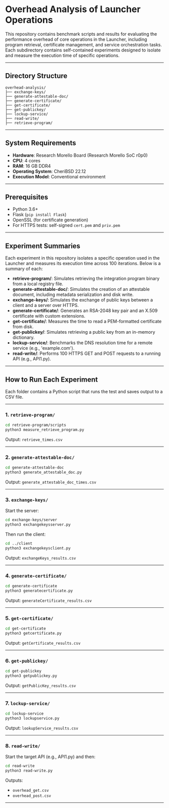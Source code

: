# Overhead Analysis of Launcher Operations

This repository contains benchmark scripts and results for evaluating the performance overhead of core operations in the Launcher, including program retrieval, certificate management, and service orchestration tasks. Each subdirectory contains self-contained experiments designed to isolate and measure the execution time of specific operations.

---

## Directory Structure

```
overhead-analysis/        
├── exchange-keys/           
├── generate-attestable-doc/
├── generate-certificate/    
├── get-certificate/         
├── get-publickey/           
├── lockup-service/         
├── read-write/             
├── retrieve-program/
```

---

## System Requirements

- **Hardware**: Research Morello Board (Research Morello SoC r0p0)
- **CPU**: 4 cores
- **RAM**: 16 GB DDR4
- **Operating System**: CheriBSD 22.12 
- **Execution Model**: Conventional environment

---

## Prerequisites

- Python 3.6+
- Flask (`pip install Flask`)
- OpenSSL (for certificate generation)
- For HTTPS tests: self-signed `cert.pem` and `priv.pem`

---

## Experiment Summaries

Each experiment in this repository isolates a specific operation used in the Launcher and measures its execution time across 100 iterations. Below is a summary of each:

- **retrieve-program/**: Simulates retrieving the integration program binary from a local registry file.
- **generate-attestable-doc/**: Simulates the creation of an attestable document, including metadata serialization and disk write.
- **exchange-keys/**: Simulates the exchange of public keys between a client and a server over HTTPS.
- **generate-certificate/**: Generates an RSA-2048 key pair and an X.509 certificate with custom extensions.
- **get-certificate/**: Measures the time to read a PEM-formatted certificate from disk.
- **get-publickey/**: Simulates retrieving a public key from an in-memory dictionary.
- **lockup-service/**: Benchmarks the DNS resolution time for a remote service (e.g., 'example.com').
- **read-write/**: Performs 100 HTTPS GET and POST requests to a running API (e.g., API1.py).

---

## How to Run Each Experiment

Each folder contains a Python script that runs the test and saves output to a CSV file.

---

### 1. `retrieve-program/`
```bash
cd retrieve-program/scripts
python3 measure_retrieve_program.py
```
Output: `retrieve_times.csv`

---

### 2. `generate-attestable-doc/`
```bash
cd generate-attestable-doc
python3 generate_attestable_doc.py
```
Output: `generate_attestable_doc_times.csv`

---

### 3. `exchange-keys/`
Start the server:
```bash
cd exchange-keys/server
python3 exchangekeysserver.py
```
Then run the client:
```bash
cd ../client
python3 exchangekeysclient.py
```
Output: `exchangeKeys_results.csv`

---

### 4. `generate-certificate/`
```bash
cd generate-certificate
python3 generatecertificate.py
```
Output: `generateCertificate_results.csv`

---

### 5. `get-certificate/`
```bash
cd get-certificate
python3 getcertificate.py
```
Output: `getCertificate_results.csv`

---

### 6. `get-publickey/`
```bash
cd get-publickey
python3 getpublickey.py
```
Output: `getPublicKey_results.csv`

---

### 7. `lockup-service/`
```bash
cd lockup-service
python3 lockupservice.py
```
Output: `lookupService_results.csv`

---

### 8. `read-write/`
Start the target API (e.g., API1.py) and then:
```bash
cd read-write
python3 read-write.py
```
Outputs:
- `overhead_get.csv`
- `overhead_post.csv`

---

